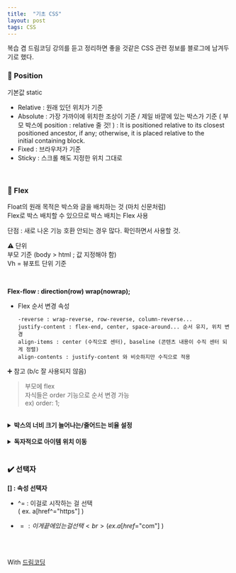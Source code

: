 ```yaml
---
title:  "기초 CSS"
layout: post
tags: CSS
---
```


복습 겸 드림코딩 강의를 듣고 정리하면 좋을 것같은 CSS 관련 정보를 블로그에 남겨두기로 했다.

### 🎯 Position

기본값 static

- Relative : 원래 있던 위치가 기준
- Absolute : 가장 가까이에 위치한 조상이 기준 / 제일 바깥에 있는 박스가 기준
( 부모 박스에 position : relative 줄 것! )
: It is positioned relative to its closest positioned ancestor, if any; otherwise, it is placed relative to the initial containing block.
- Fixed : 브라우저가 기준
- Sticky : 스크롤 해도 지정한 위치 그대로









<br>

### 📌 Flex

Float의 원래 목적은 박스와 글을 배치하는 것 (마치 신문처럼)<br>
Flex로 박스 배치할 수 있으므로 박스 배치는 Flex 사용<br>

단점 : 새로 나온 기능 호환 안되는 경우 많다. 확인하면서 사용할 것.

<aside>
  
⚠️ 단위<br>
부모 기준 (body > html ; 값 지정해야 함)<br>
Vh = 뷰포트 단위 기준<br>

</aside>

<br>

**Flex-flow : direction(row) wrap(nowrap);**

- Flex 순서 변경 속성
    
      -reverse : wrap-reverse, row-reverse, column-reverse...
      justify-content : flex-end, center, space-around... 순서 유지, 위치 변경
      align-items : center (수직으로 센터), baseline (콘텐츠 내용이 수직 센터 되게 정렬)
      align-contents : justify-content 와 비슷하지만 수직으로 적용
    

➕ 참고 (b/c 잘 사용되지 않음)<br>
>부모에 flex <br>
>자식들은 order 기능으로 순서 변경 가능<br>
>ex) order: 1;<br>

<br>

<details>
  <summary><b>박스의 너비 크기 늘어나는/줄어드는 비율 설정</b></summary>
<div markdown="4">
    
1. Flex-grow : 0; 기본 값 <-> Flex-shrink 

```
<body>
  <div class="wrap">
    <div>1</div>
    <div>2</div>
    <div>3</div>
  </div>
</body>
```
```
@charset "utf-8";

.wrap {
  display: flex;
}
.wrap div {
  width: 100px;
  height: 100px;
  background-color: skyblue;
  border: 1px solid #000;
}
div:nth-child(1) {
  flex-grow: 1;
}
```
  
👇 1의 너비만 늘어남

![image](https://user-images.githubusercontent.com/108778921/192816552-e3cb2a65-8e85-4a6e-a4a8-8f33d5b3e8fb.png)

```
div:nth-child(1) {
  flex-grow: 2;
}
div:nth-child(2) {
  flex-grow: 1;
}
div:nth-child(3) {
  flex-grow: 1;
}
```
  
👇 2, 3의 너비도 늘어나지만 1의 너비는 2,3 보다 더 늘어남
    
![image](https://user-images.githubusercontent.com/108778921/192816892-dc2c9672-8bbe-4119-9238-9f8858a110cf.png)


2. flex-basis : flex-grow+shrink 동시에 적용 가능<br>
                아이템들이 공간을 얼마나 차지하는지 세부적으로 설정 (%로 설정)<br>
                     
```
div:nth-child(1) {
  flex-basis: 60%;
}
div:nth-child(2) {
  flex-basis: 20%;
}
div:nth-child(3) {
  flex-basis: 20%;
}
```
  
</div>
</details>
  
<br>  
  
<details>
  <summary><b>독자적으로 아이템 위치 이동</b></summary>
<div markdown="1">
align-self  : center;
  
 ```
  .wrap {
      display: flex;
      height: 300px;
  }
  .wrap div {
      width: 100px;
      height: 100px;
      background-color: skyblue;
      border: 1px solid #000;
  }
  div:nth-child(1) {
      align-self: center;
  }
 ```
     
![image](https://user-images.githubusercontent.com/108778921/192817410-628a8249-eb2c-4348-a408-64dde187bd3a.png)
  
</div>
</details>

<br>
  
### ✔️ 선택자

**[] : 속성 선택자** <br>
- ^= : 이걸로 시작하는 걸 선택<br>
( ex. a[href^="https"] )<br>

- $= : 이게 끝에 있는 걸 선택<br>
( ex. a[href$="com"] )<br>
  
<br>
<br>
  
With <a href="https://youtu.be/gGebK7lWnCk?list=PLv2d7VI9OotQ1F92Jp9Ce7ovHEsuRQB3Y">드림코딩</a>
      
<br>
